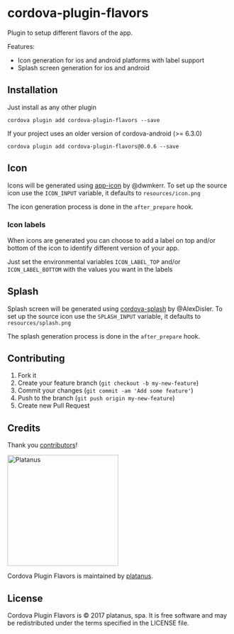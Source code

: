 # cordova-plugin-flavors

Plugin to setup different flavors of the app.

Features:
- Icon generation for ios and android platforms with label support
- Splash screen generation for ios and android

## Installation

Just install as any other plugin

```
cordova plugin add cordova-plugin-flavors --save
```

If your project uses an older version of cordova-android (>= 6.3.0)

```
cordova plugin add cordova-plugin-flavors@0.0.6 --save
```


## Icon

Icons will be generated using [app-icon](https://github.com/dwmkerr/app-icon) by @dwmkerr.
To set up the source icon use the `ICON_INPUT` variable, it defaults to `resources/icon.png`

The icon generation process is done in the `after_prepare` hook.

### Icon labels

When icons are generated you can choose to add a label on top and/or bottom of the icon to identify
different version of your app.

Just set the environmental variables `ICON_LABEL_TOP` and/or `ICON_LABEL_BOTTOM` with the values you want in the labels

## Splash

Splash screen will be generated using [cordova-splash](https://github.com/AlexDisler/cordova-splash) by @AlexDisler.
To set up the source icon use the `SPLASH_INPUT` variable, it defaults to `resources/splash.png`

The splash generation process is done in the `after_prepare` hook.

## Contributing

1. Fork it
2. Create your feature branch (`git checkout -b my-new-feature`)
3. Commit your changes (`git commit -am 'Add some feature'`)
4. Push to the branch (`git push origin my-new-feature`)
5. Create new Pull Request

## Credits

Thank you [contributors](https://github.com/platanus/cordova-plugin-flavors/graphs/contributors)!

<img src="http://platan.us/gravatar_with_text.png" alt="Platanus" width="250"/>

Cordova Plugin Flavors is maintained by [platanus](http://platan.us).

## License

Cordova Plugin Flavors is © 2017 platanus, spa. It is free software and may be redistributed under the terms specified in the LICENSE file.
